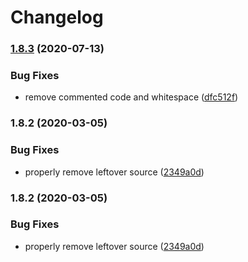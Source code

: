 # Changelog


### [1.8.3](https://github.com/PeterMosmans/ansible-role-virtualbox-guest/compare/v1.8.2...v1.8.3) (2020-07-13)


### Bug Fixes

* remove commented code and whitespace ([dfc512f](https://github.com/PeterMosmans/ansible-role-virtualbox-guest/commit/dfc512fc697ebbf9fee4e7080ca7f26129a17e1e))

### 1.8.2 (2020-03-05)


### Bug Fixes

* properly remove leftover source ([2349a0d](https://github.com/PeterMosmans/ansible-role-virtualbox-guest/commit/2349a0df331fdda985c3b339fe79b1b5eb0128e8))

### 1.8.2 (2020-03-05)


### Bug Fixes

* properly remove leftover source ([2349a0d](https://github.com/PeterMosmans/ansible-role-virtualbox-guest/commit/2349a0df331fdda985c3b339fe79b1b5eb0128e8))
